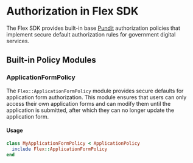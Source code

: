 # Authorization in Flex SDK

The Flex SDK provides built-in base [Pundit](https://github.com/varvet/pundit) authorization policies that implement secure default authorization rules for government digital services.

## Built-in Policy Modules

### ApplicationFormPolicy

The `Flex::ApplicationFormPolicy` module provides secure defaults for application form authorization. This module ensures that users can only access their own application forms and can modify them until the application is submitted, after which they can no longer update the application form.

#### Usage

```ruby
class MyApplicationFormPolicy < ApplicationPolicy
  include Flex::ApplicationFormPolicy
end
```
